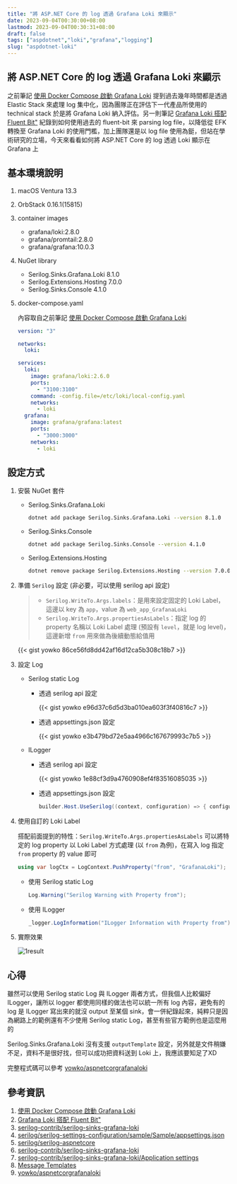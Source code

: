 ```yaml
---
title: "將 ASP.NET Core 的 log 透過 Grafana Loki 來顯示"
date: 2023-09-04T00:30:00+08:00
lastmod: 2023-09-04T00:30:31+08:00
draft: false
tags: ["aspdotnet","loki","grafana","logging"]
slug: "aspdotnet-loki"
---
```


## 將 ASP.NET Core 的 log 透過 Grafana Loki 來顯示

之前筆記 [使用 Docker Compose 啟動 Grafana Loki](/docker-compose-grafana-loki) 提到過去幾年時間都是透過 Elastic Stack 來處理 log 集中化，因為團隊正在評估下一代產品所使用的 technical stack 於是將 Grafana Loki 納入評估。另一則筆記 [Grafana Loki 搭配 Fluent Bit"](/grafana-loki-fluentbit) 紀錄到如何使用過去的 fluent-bit 來 parsing log file，以降低從 EFK 轉換至 Grafana Loki 的使用門檻，加上團隊還是以 log file 使用為鋌，但站在學術研究的立場，今天來看看如何將 ASP.NET Core 的 log 透過 Loki 顯示在 Grafana 上

## 基本環境說明

1. macOS Ventura 13.3
2. OrbStack 0.16.1(15815)
3. container images
    - grafana/loki:2.8.0
    - grafana/promtail:2.8.0
    - grafana/grafana:10.0.3
4. NuGet library

    - Serilog.Sinks.Grafana.Loki 8.1.0
    - Serilog.Extensions.Hosting 7.0.0
    - Serilog.Sinks.Console 4.1.0

5. docker-compose.yaml

    內容取自之前筆記 [使用 Docker Compose 啟動 Grafana Loki](/docker-compose-grafana-loki)

    ```yaml
    version: "3"

    networks:
      loki:

    services:
      loki:
        image: grafana/loki:2.6.0
        ports:
          - "3100:3100"
        command: -config.file=/etc/loki/local-config.yaml
        networks:
          - loki
      grafana:
        image: grafana/grafana:latest
        ports:
          - "3000:3000"
        networks:
          - loki
    ```

## 設定方式

1. 安裝 NuGet 套件

    - Serilog.Sinks.Grafana.Loki

        ```bash
        dotnet add package Serilog.Sinks.Grafana.Loki --version 8.1.0
        ```

    - Serilog.Sinks.Console

        ```bash
        dotnet add package Serilog.Sinks.Console --version 4.1.0
        ```

    - Serilog.Extensions.Hosting

        ```bash
        dotnet remove package Serilog.Extensions.Hosting --version 7.0.0 
        ```

2. 準備 `Serilog` 設定 (非必要，可以使用 serilog api 設定)

    > - `Serilog.WriteTo.Args.labels`：是用來設定固定的 Loki Label，這邊以 key 為 `app`，value 為 `web_app_GrafanaLoki`
    > - `Serilog.WriteTo.Args.propertiesAsLabels`：指定 log 的 property 名稱以 Loki Label 處理 (預設有 `level`，就是 log level)，這邊新增 `from` 用來做為後續動態給值用

    {{< gist yowko 86ce56fd8dd42af16d12ca5b308c18b7 >}}

3. 設定 Log

    - Serilog static Log

        - 透過 serilog api 設定

            {{< gist yowko e96d37c6d5d3ba010ea603f3f40816c7 >}}

        - 透過 appsettings.json 設定

            {{< gist yowko e3b479bd72e5aa4966c167679993c7b5 >}}

    - ILogger

        - 透過 serilog api 設定

            {{< gist yowko 1e88cf3d9a4760908ef4f83516085035 >}}

        - 透過 appsettings.json 設定

            ```cs
            builder.Host.UseSerilog((context, configuration) => { configuration.ReadFrom.Configuration(context.Configuration); });
            ```

4. 使用自訂的 Loki Label

    搭配前面提到的特性：`Serilog.WriteTo.Args.propertiesAsLabels` 可以將特定的 log property 以 Loki Label 方式處理 (以 `from` 為例)，在寫入 log 指定 `from` property 的 value 即可

    ```cs
    using var logCtx = LogContext.PushProperty("from", "GrafanaLoki");
    ```

    - 使用 Serilog static Log

        ```cs
        Log.Warning("Serilog Warning with Property from");
        ```

    - 使用 ILogger

        ```cs
        _logger.LogInformation("ILogger Information with Property from");
        ```

5. 實際效果

    ![1result](https://github.com/yowko/picsbed/assets/3851540/2572d84c-008b-4181-a6c3-543c78b05c4f)

## 心得

雖然可以使用 Serilog static Log 與 ILogger 兩者方式，但我個人比較偏好 ILogger，讓所以 logger 都使用同樣的做法也可以統一所有 log 內容，避免有的 log 是 ILogger 寫出來的就沒 output 至某個 sink，會一併紀錄起來，純粹只是因為網路上的範例還有不少使用 Serilog static Log，甚至有些官方範例也是這麼用的

Serilog.Sinks.Grafana.Loki 沒有支援 `outputTemplate` 設定，另外就是文件稍嫌不足，資料不是很好找，但可以成功把資料送到 Loki 上，我應該要知足了XD

完整程式碼可以參考 [yowko/aspnetcorgrafanaloki](https://github.com/yowko/aspnetcorgrafanaloki)

## 參考資訊

1. [使用 Docker Compose 啟動 Grafana Loki](/docker-compose-grafana-loki)
2. [Grafana Loki 搭配 Fluent Bit"](/grafana-loki-fluentbit)
3. [serilog-contrib/serilog-sinks-grafana-loki](https://github.com/serilog-contrib/serilog-sinks-grafana-loki?WT.mc_id=DOP-MVP-5002594)
4. [serilog/serilog-settings-configuration/sample/Sample/appsettings.json](https://github.com/serilog/serilog-settings-configuration/blob/dev/sample/Sample/appsettings.json)
5. [serilog/serilog-aspnetcore](https://github.com/serilog/serilog-aspnetcore)
6. [serilog-contrib/serilog-sinks-grafana-loki](https://github.com/serilog-contrib/serilog-sinks-grafana-loki/)
7. [serilog-contrib/serilog-sinks-grafana-loki/Application settings](https://github.com/serilog-contrib/serilog-sinks-grafana-loki/wiki/Application-settings)
8. [Message Templates](https://messagetemplates.org/)
9. [yowko/aspnetcorgrafanaloki](https://github.com/yowko/aspnetcorgrafanaloki)
